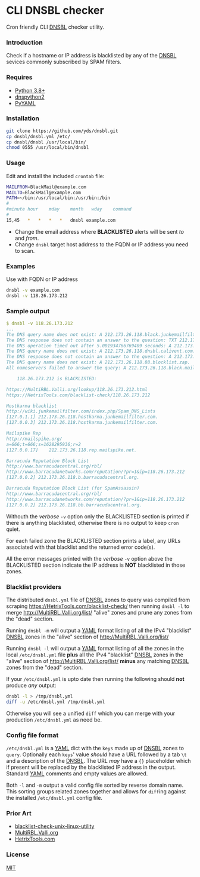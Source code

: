 # CLI DNSBL checker

Cron friendly CLI [DNSBL][] checker utility.

### Introduction

Check if a hostname or IP address is blacklisted by any of
the [DNSBL][] sevices commonly subscribed by SPAM filters.

### Requires

 - [Python 3.8+](https://www.python.org)
 - [dnspython2](https://www.dnspython.org)
 - [PyYAML](https://PyYAML.org)

### Installation

```sh
git clone https://github.com/yds/dnsbl.git
cp dnsbl/dnsbl.yml /etc/
cp dnsbl/dnsbl /usr/local/bin/
chmod 0555 /usr/local/bin/dnsbl
```

### Usage

Edit and install the included `crontab` file:
```sh
MAILFROM=BlackMail@example.com
MAILTO=BlackMail@example.com
PATH=~/bin:/usr/local/bin:/usr/bin:/bin
#
#minute	hour	mday	month	wday	command
#
15,45	*	*	*	*	dnsbl example.com
```
 - Change the email address where **BLACKLISTED** alerts will be sent _to_ and _from_.
 - Change `dnsbl` target host address to the FQDN or IP address you need to scan.

### Examples

Use with FQDN or IP address
```sh
dnsbl -v example.com
dnsbl -v 118.26.173.212
```

### Sample output
```yaml
$ dnsbl -v 118.26.173.212
...
The DNS query name does not exist: A 212.173.26.118.black.junkemailfilter.com.
The DNS response does not contain an answer to the question: TXT 212.173.26.118.hostkarma.junkemailfilter.com.
The DNS operation timed out after 5.001934766769409 seconds: A 212.173.26.118.ip.v4bl.org.
The DNS query name does not exist: A 212.173.26.118.dnsbl.calivent.com.pe.
The DNS response does not contain an answer to the question: A 212.173.26.118.forbidden.icm.edu.pl.
The DNS query name does not exist: A 212.173.26.118.88.blocklist.zap.
All nameservers failed to answer the query: A 212.173.26.118.black.mail.abusix.zone.

	118.26.173.212 is BLACKLISTED:

https://MultiRBL.Valli.org/lookup/118.26.173.212.html
https://HetrixTools.com/blacklist-check/118.26.173.212

Hostkarma blacklist
http://wiki.junkemailfilter.com/index.php/Spam_DNS_Lists
[127.0.1.1]	212.173.26.118.hostkarma.junkemailfilter.com.
[127.0.0.3]	212.173.26.118.hostkarma.junkemailfilter.com.

Mailspike Rep
http://mailspike.org/
a=666;t=666;s=1628295936;r=2
[127.0.0.17]	212.173.26.118.rep.mailspike.net.

Barracuda Reputation Block List
http://www.barracudacentral.org/rbl/
http://www.barracudanetworks.com/reputation/?pr=1&ip=118.26.173.212
[127.0.0.2]	212.173.26.118.b.barracudacentral.org.

Barracuda Reputation Block List (for SpamAssassin)
http://www.barracudacentral.org/rbl/
http://www.barracudanetworks.com/reputation/?pr=1&ip=118.26.173.212
[127.0.0.2]	212.173.26.118.bb.barracudacentral.org.
```
Withouth the _verbose_ `-v` option only the BLACKLISTED section is
printed if there is anything blacklisted, otherwise there is no
output to keep `cron` quiet.

For each failed zone the BLACKLISTED section prints a label, any
URLs associated with that blacklist and the returned error code(s).

All the error messages printed with the _verbose_ `-v` option above
the BLACKLISTED section indicate the IP address is **NOT** blacklisted
in those zones.

### Blacklist providers

The distributed `dnsbl.yml` file of [DNSBL][] zones to query was compiled
from scraping https://HetrixTools.com/blacklist-check/ then running
`dnsbl -l` to merge http://MultiRBL.Valli.org/list/ "alive" zones and
prune any zones from the "dead" section.

Running `dnsbl -m` will output a [YAML][] format listing of all the IPv4
"blacklist" [DNSBL][] zones in the "alive" section of
http://MultiRBL.Valli.org/list/

Running `dnsbl -l` will output a [YAML][] format listing of all the zones
in the local `/etc/dnsbl.yml` file **plus** all the IPv4 "blacklist"
[DNSBL][] zones in the "alive" section of http://MultiRBL.Valli.org/list/
**minus** any matching [DNSBL][] zones from the "dead" section.

If your `/etc/dnsbl.yml` is upto date then running the following should
**not** produce _any_ output:
```sh
dnsbl -l > /tmp/dnsbl.yml
diff -u /etc/dnsbl.yml /tmp/dnsbl.yml
```
Otherwise you will see a unified `diff` which you can merge with your
production `/etc/dnsbl.yml` as need be.

### Config file format

`/etc/dnsbl.yml` is a [YAML][] dict with the `keys` made up of
[DNSBL][] zones to `query`. Optionally each `keys`' value _should_
have a URL followed by a tab `\t` and a description of the [DNSBL][].
The URL _may_ have a `{}` placeholder which if present will be
replaced by the blacklisted IP address in the output. Standard
[YAML][] comments and empty values are allowed.

Both `-l` and `-m` output a valid config file sorted by reverse
domain name. This sorting groups related zones together and allows
for `diff`ing against the installed `/etc/dnsbl.yml` config file.

### Prior Art

 - [blacklist-check-unix-linux-utility](https://github.com/adionditsak/blacklist-check-unix-linux-utility)
 - [MultiRBL.Valli.org](https://MultiRBL.Valli.org)
 - [HetrixTools.com](https://HetrixTools.com/blacklist-check/)

### License

[MIT](https://GitHub.com/yds/dnsbl/blob/master/LICENSE "MIT open source")

[DNSBL]:https://en.wikipedia.org/wiki/Domain_Name_System-based_blackhole_list "Domain Name System-based blackhole list"
[YAML]:https://YAML.org/ "YAML Ain't Markup Language™"

